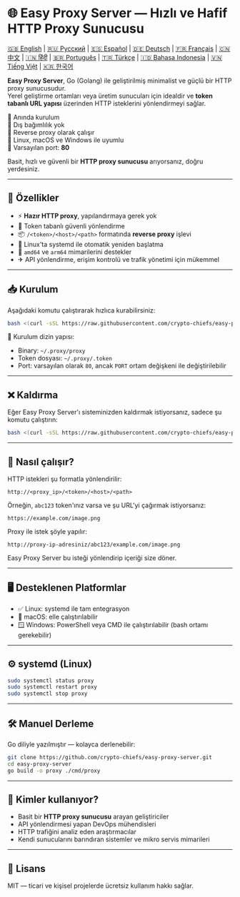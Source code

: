 
# 🌐 Easy Proxy Server — Hızlı ve Hafif HTTP Proxy Sunucusu

[🇬🇧 English](/README.md) | [🇷🇺 Русский](/doc/README.ru.md) | [🇪🇸 Español](/doc/README.es.md) | [🇩🇪 Deutsch](/doc/README.de.md) | [🇫🇷 Français](/doc/README.fr.md) | [🇨🇳 中文](/doc/README.zh.md) | [🇮🇳 हिंदी](/doc/README.hi.md) | [🇧🇷 Português](/doc/README.pt.md) | [🇹🇷 Türkçe](/doc/README.tr.md) | [🇮🇩 Bahasa Indonesia](/doc/README.id.md) | [🇻🇳 Tiếng Việt](/doc/README.vi.md) | [🇰🇷 한국어](/doc/README.ko.md)

**Easy Proxy Server**, Go (Golang) ile geliştirilmiş minimalist ve güçlü bir HTTP proxy sunucusudur.  
Yerel geliştirme ortamları veya üretim sunucuları için idealdir ve **token tabanlı URL yapısı** üzerinden HTTP isteklerini yönlendirmeyi sağlar.

🔹 Anında kurulum  
🔹 Dış bağımlılık yok  
🔹 Reverse proxy olarak çalışır  
🔹 Linux, macOS ve Windows ile uyumlu  
🔹 Varsayılan port: **80**

Basit, hızlı ve güvenli bir **HTTP proxy sunucusu** arıyorsanız, doğru yerdesiniz.

---

## 🚀 Özellikler

- ⚡ **Hazır HTTP proxy**, yapılandırmaya gerek yok
- 🔐 Token tabanlı güvenli yönlendirme
- 📦 `/<token>/<host>/<path>` formatında **reverse proxy** işlevi
- 🔄 Linux'ta systemd ile otomatik yeniden başlatma
- 🧊 `amd64` ve `arm64` mimarilerini destekler
- ✈ API yönlendirme, erişim kontrolü ve trafik yönetimi için mükemmel

---

## 📥 Kurulum

Aşağıdaki komutu çalıştırarak hızlıca kurabilirsiniz:

```bash
bash <(curl -sSL https://raw.githubusercontent.com/crypto-chiefs/easy-proxy-server/master/scripts/build.sh)
```

📂 Kurulum dizin yapısı:
- Binary: `~/.proxy/proxy`
- Token dosyası: `~/.proxy/.token`
- Port: varsayılan olarak `80`, ancak `PORT` ortam değişkeni ile değiştirilebilir

---

## ❌ Kaldırma

Eğer Easy Proxy Server'ı sisteminizden kaldırmak istiyorsanız, sadece şu komutu çalıştırın:

```bash
bash <(curl -sSL https://raw.githubusercontent.com/crypto-chiefs/easy-proxy-server/master/scripts/uninstall.sh)
```

---

## 🧪 Nasıl çalışır?

HTTP istekleri şu formatla yönlendirilir:

```
http://<proxy_ip>/<token>/<host>/<path>
```

Örneğin, `abc123` token'ınız varsa ve şu URL'yi çağırmak istiyorsanız:

```
https://example.com/image.png
```

Proxy ile istek şöyle yapılır:

```
http://proxy-ip-adresiniz/abc123/example.com/image.png
```

Easy Proxy Server bu isteği yönlendirip içeriği size döner.

---

## 🖥 Desteklenen Platformlar

- ✅ Linux: systemd ile tam entegrasyon
- 🍎 macOS: elle çalıştırılabilir
- 🪟 Windows: PowerShell veya CMD ile çalıştırılabilir (bash ortamı gerekebilir)

---

## ⚙️ systemd (Linux)

```bash
sudo systemctl status proxy
sudo systemctl restart proxy
sudo systemctl stop proxy
```

---

## 🛠 Manuel Derleme

Go diliyle yazılmıştır — kolayca derlenebilir:

```bash
git clone https://github.com/crypto-chiefs/easy-proxy-server.git
cd easy-proxy-server
go build -o proxy ./cmd/proxy
```

---

## 💬 Kimler kullanıyor?

- Basit bir **HTTP proxy sunucusu** arayan geliştiriciler
- API yönlendirmesi yapan DevOps mühendisleri
- HTTP trafiğini analiz eden araştırmacılar
- Kendi sunucularını barındıran sistemler ve mikro servis mimarileri

---

## 📄 Lisans

MIT — ticari ve kişisel projelerde ücretsiz kullanım hakkı sağlar.
